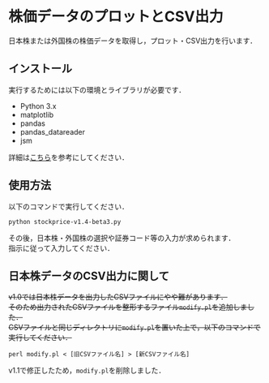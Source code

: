 # 株価データのプロットとCSV出力
日本株または外国株の株価データを取得し，プロット・CSV出力を行います．  

## インストール
実行するためには以下の環境とライブラリが必要です．  

* Python 3.x
* matplotlib
* pandas
* pandas_datareader
* jsm

詳細は[こちら](https://qiita.com/Surumerf/items/436747326537143d1fcf)を参考にしてください．

## 使用方法
以下のコマンドで実行してください．  

```batch
python stockprice-v1.4-beta3.py
```

その後，日本株・外国株の選択や証券コード等の入力が求められます．  
指示に従って入力してください．  

## 日本株データのCSV出力に関して
~~v1.0では日本株データを出力したCSVファイルにやや難があります．~~  
~~そのため出力されたCSVファイルを整形するファイル`modify.pl`を追加しました．~~  
~~CSVファイルと同じディレクトリに`modify.pl`を置いた上で，以下のコマンドで実行してください．~~  

```batch
perl modify.pl < [旧CSVファイル名] > [新CSVファイル名]
```

v1.1で修正したため，`modify.pl`を削除しました．
